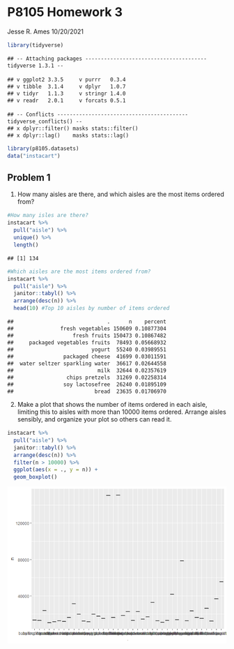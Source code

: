 P8105 Homework 3
================
Jesse R. Ames
10/20/2021

``` r
library(tidyverse)
```

    ## -- Attaching packages --------------------------------------- tidyverse 1.3.1 --

    ## v ggplot2 3.3.5     v purrr   0.3.4
    ## v tibble  3.1.4     v dplyr   1.0.7
    ## v tidyr   1.1.3     v stringr 1.4.0
    ## v readr   2.0.1     v forcats 0.5.1

    ## -- Conflicts ------------------------------------------ tidyverse_conflicts() --
    ## x dplyr::filter() masks stats::filter()
    ## x dplyr::lag()    masks stats::lag()

``` r
library(p8105.datasets)
data("instacart")
```

## Problem 1

1.  How many aisles are there, and which aisles are the most items
    ordered from?

``` r
#How many isles are there?
instacart %>%
  pull("aisle") %>%
  unique() %>%
  length()
```

    ## [1] 134

``` r
#Which aisles are the most items ordered from?
instacart %>%
  pull("aisle") %>%
  janitor::tabyl() %>%
  arrange(desc(n)) %>%
  head(10) #Top 10 aisles by number of items ordered
```

    ##                              .      n    percent
    ##               fresh vegetables 150609 0.10877304
    ##                   fresh fruits 150473 0.10867482
    ##     packaged vegetables fruits  78493 0.05668932
    ##                         yogurt  55240 0.03989551
    ##                packaged cheese  41699 0.03011591
    ##  water seltzer sparkling water  36617 0.02644558
    ##                           milk  32644 0.02357619
    ##                 chips pretzels  31269 0.02258314
    ##                soy lactosefree  26240 0.01895109
    ##                          bread  23635 0.01706970

2.  Make a plot that shows the number of items ordered in each aisle,
    limiting this to aisles with more than 10000 items ordered. Arrange
    aisles sensibly, and organize your plot so others can read it.

``` r
instacart %>%
  pull("aisle") %>%
  janitor::tabyl() %>%
  arrange(desc(n)) %>%
  filter(n > 10000) %>%
  ggplot(aes(x = ., y = n)) +
  geom_boxplot()
```

![](p8105_hw3_jra2186_files/figure-gfm/1b-1.png)<!-- -->

